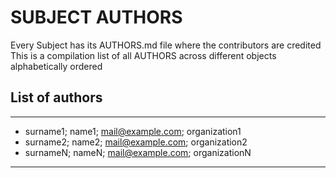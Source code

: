 # SUBJECT AUTHORS
Every Subject has its AUTHORS.md file where the contributors are credited
This is a compilation list of all AUTHORS across different objects alphabetically ordered


## List of authors
___
- surname1; name1; mail@example.com; organization1
- surname2; name2; mail@example.com; organization2
- surnameN; nameN; mail@example.com; organizationN
____
